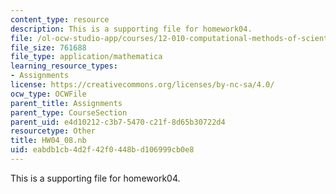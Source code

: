 ```yaml
---
content_type: resource
description: This is a supporting file for homework04.
file: /ol-ocw-studio-app/courses/12-010-computational-methods-of-scientific-programming-fall-2011/eabdb1cb4d2f42f0448bd106999cb0e8_HW04_08.nb
file_size: 761688
file_type: application/mathematica
learning_resource_types:
- Assignments
license: https://creativecommons.org/licenses/by-nc-sa/4.0/
ocw_type: OCWFile
parent_title: Assignments
parent_type: CourseSection
parent_uid: e4d10212-c3b7-5470-c21f-8d65b30722d4
resourcetype: Other
title: HW04_08.nb
uid: eabdb1cb-4d2f-42f0-448b-d106999cb0e8
---
```

This is a supporting file for homework04.